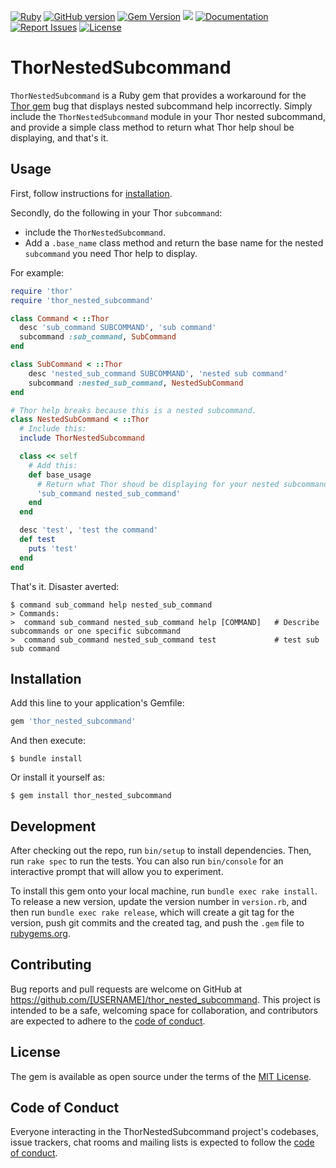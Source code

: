 [![Ruby](https://github.com/gangelo/thor_nested_subcommand/actions/workflows/ruby.yml/badge.svg?refresh=1)](https://github.com/gangelo/thor_nested_subcommand/actions/workflows/ruby.yml)
[![GitHub version](http://badge.fury.io/gh/gangelo%2Fthor_nested_subcommand.svg?refresh=9)](https://badge.fury.io/gh/gangelo%2Fthor_nested_subcommand)
[![Gem Version](https://badge.fury.io/rb/thor_nested_subcommand.svg?refresh=9)](https://badge.fury.io/rb/thor_nested_subcommand)
[![](http://ruby-gem-downloads-badge.herokuapp.com/thor_nested_subcommand?type=total)](http://www.rubydoc.info/gems/thor_nested_subcommand/)
[![Documentation](http://img.shields.io/badge/docs-rdoc.info-blue.svg)](http://www.rubydoc.info/gems/thor_nested_subcommand/)
[![Report Issues](https://img.shields.io/badge/report-issues-red.svg)](https://github.com/gangelo/thor_nested_subcommand/issues)
[![License](http://img.shields.io/badge/license-MIT-yellowgreen.svg)](#license)

# ThorNestedSubcommand

`ThorNestedSubcommand` is a Ruby gem that provides a workaround for the [Thor gem](https://rubygems.org/gems/thor) bug that displays nested subcommand help incorrectly. Simply include the `ThorNestedSubcommand` module in your Thor nested subcommand, and provide a simple class method to return what Thor help shoul be displaying, and that's it.

## Usage

First, follow instructions for [installation](#installation).

Secondly, do the following in your Thor `subcommand`:
* include the `ThorNestedSubcommand`.
* Add a `.base_name` class method and return the base name for the nested `subcommand` you need Thor help to display.

For example:

```ruby
require 'thor'
require 'thor_nested_subcommand'

class Command < ::Thor
  desc 'sub_command SUBCOMMAND', 'sub command'
  subcommand :sub_command, SubCommand
end

class SubCommand < ::Thor
    desc 'nested_sub_command SUBCOMMAND', 'nested sub command'
    subcommand :nested_sub_command, NestedSubCommand
end

# Thor help breaks because this is a nested subcommand.
class NestedSubCommand < ::Thor
  # Include this:
  include ThorNestedSubcommand

  class << self
    # Add this:
    def base_usage
      # Return what Thor shoud be displaying for your nested subcommand:
      'sub_command nested_sub_command'
    end
  end

  desc 'test', 'test the command'
  def test
    puts 'test'
  end
end
```

That's it. Disaster averted:

```shell
$ command sub_command help nested_sub_command
> Commands:
>  command sub_command nested_sub_command help [COMMAND]   # Describe subcommands or one specific subcommand
>  command sub_command nested_sub_command test             # test sub sub command
```

## Installation

Add this line to your application's Gemfile:

```ruby
gem 'thor_nested_subcommand'
```

And then execute:

    $ bundle install

Or install it yourself as:

    $ gem install thor_nested_subcommand

## Development

After checking out the repo, run `bin/setup` to install dependencies. Then, run `rake spec` to run the tests. You can also run `bin/console` for an interactive prompt that will allow you to experiment.

To install this gem onto your local machine, run `bundle exec rake install`. To release a new version, update the version number in `version.rb`, and then run `bundle exec rake release`, which will create a git tag for the version, push git commits and the created tag, and push the `.gem` file to [rubygems.org](https://rubygems.org).

## Contributing

Bug reports and pull requests are welcome on GitHub at https://github.com/[USERNAME]/thor_nested_subcommand. This project is intended to be a safe, welcoming space for collaboration, and contributors are expected to adhere to the [code of conduct](https://github.com/[USERNAME]/thor_nested_subcommand/blob/main/CODE_OF_CONDUCT.md).

## License

The gem is available as open source under the terms of the [MIT License](https://opensource.org/licenses/MIT).

## Code of Conduct

Everyone interacting in the ThorNestedSubcommand project's codebases, issue trackers, chat rooms and mailing lists is expected to follow the [code of conduct](https://github.com/[USERNAME]/thor_nested_subcommand/blob/main/CODE_OF_CONDUCT.md).

